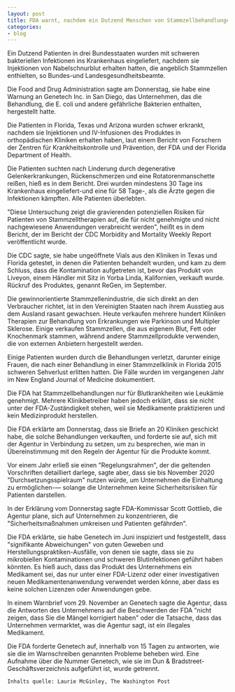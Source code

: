 ```yaml
---
layout: post
title: FDA warnt, nachdem ein Dutzend Menschen von Stammzellbehandlungen krank werden
categories:
- blog
---
```

Ein Dutzend Patienten in drei Bundesstaaten wurden mit schweren bakteriellen Infektionen ins Krankenhaus eingeliefert, nachdem sie Injektionen von Nabelschnurblut erhalten hatten, die angeblich Stammzellen enthielten, so Bundes-und Landesgesundheitsbeamte.

Die Food and Drug Administration sagte am Donnerstag, sie habe eine Warnung an Genetech Inc. in San Diego, das Unternehmen, das die Behandlung, die E. coli und andere gefährliche Bakterien enthalten, hergestellt hatte.

Die Patienten in Florida, Texas und Arizona wurden schwer erkrankt, nachdem sie Injektionen und IV-Infusionen des Produktes in orthopädischen Kliniken erhalten haben, laut einem Bericht von Forschern der Zentren für Krankheitskontrolle und Prävention, der FDA und der Florida Department of Health.

Die Patienten suchten nach Linderung durch degenerative Gelenkerkrankungen, Rückenschmerzen und eine Rotatorenmanschette reißen, hieß es in dem Bericht. Drei wurden mindestens 30 Tage ins Krankenhaus eingeliefert-und eine für 58 Tage-, als die Ärzte gegen die Infektionen kämpften. Alle Patienten überlebten.

"Diese Untersuchung zeigt die gravierenden potenziellen Risiken für Patienten von Stammzelltherapien auf, die für nicht genehmigte und nicht nachgewiesene Anwendungen verabreicht werden", heißt es in dem Bericht, der im Bericht der CDC Morbidity and Mortality Weekly Report veröffentlicht wurde.

Die CDC sagte, sie habe ungeöffnete Vials aus den Kliniken in Texas und Florida getestet, in denen die Patienten behandelt wurden, und kam zu dem Schluss, dass die Kontamination aufgetreten ist, bevor das Produkt von Liveyon, einem Händler mit Sitz in Yorba Linda, Kalifornien, verkauft wurde. Rückruf des Produktes, genannt ReGen, im September.

Die gewinnorientierte Stammzellenindustrie, die sich direkt an den Verbraucher richtet, ist in den Vereinigten Staaten nach ihrem Ausstieg aus dem Ausland rasant gewachsen. Heute verkaufen mehrere hundert Kliniken Therapien zur Behandlung von Erkrankungen wie Parkinson und Multipler Sklerose. Einige verkaufen Stammzellen, die aus eigenem Blut, Fett oder Knochenmark stammen, während andere Stammzellprodukte verwenden, die von externen Anbietern hergestellt werden.

Einige Patienten wurden durch die Behandlungen verletzt, darunter einige Frauen, die nach einer Behandlung in einer Stammzellklinik in Florida 2015 schweren Sehverlust erlitten hatten. Die Fälle wurden im vergangenen Jahr im New England Journal of Medicine dokumentiert.

Die FDA hat Stammzellbehandlungen nur für Blutkrankheiten wie Leukämie genehmigt. Mehrere Klinikbetreiber haben jedoch erklärt, dass sie nicht unter der FDA-Zuständigkeit stehen, weil sie Medikamente praktizieren und kein Medizinprodukt herstellen.

Die FDA erklärte am Donnerstag, dass sie Briefe an 20 Kliniken geschickt habe, die solche Behandlungen verkauften, und forderte sie auf, sich mit der Agentur in Verbindung zu setzen, um zu besprechen, wie man in Übereinstimmung mit den Regeln der Agentur für die Produkte kommt.

Vor einem Jahr erließ sie einen "Regelungsrahmen", der die geltenden Vorschriften detailliert darlege, sagte aber, dass sie bis November 2020 "Durchsetzungsspielraum" nutzen würde, um Unternehmen die Einhaltung zu ermöglichen-— solange die Unternehmen keine Sicherheitsrisiken für Patienten darstellen.

In der Erklärung vom Donnerstag sagte FDA-Kommissar Scott Gottlieb, die Agentur plane, sich auf Unternehmen zu konzentrieren, die "Sicherheitsmaßnahmen umkreisen und Patienten gefährden".

Die FDA erklärte, sie habe Genetech im Juni inspiziert und festgestellt, dass "signifikante Abweichungen" von guten Geweben und Herstellungspraktiken-Ausfälle, von denen sie sagte, dass sie zu mikrobiellen Kontaminationen und schweren Blutinfektionen geführt haben könnten. Es hieß auch, dass das Produkt des Unternehmens ein Medikament sei, das nur unter einer FDA-Lizenz oder einer investigativen neuen Medikamentenanwendung verwendet werden könne, aber dass es keine solchen Lizenzen oder Anwendungen gebe.

In einem Warnbrief vom 29. November an Genetech sagte die Agentur, dass die Antworten des Unternehmens auf die Beschwerden der FDA "nicht zeigen, dass Sie die Mängel korrigiert haben" oder die Tatsache, dass das Unternehmen vermarktet, was die Agentur sagt, ist ein illegales Medikament.

Die FDA forderte Genetech auf, innerhalb von 15 Tagen zu antworten, wie sie die im Warnschreiben genannten Probleme beheben wird. Eine Aufnahme über die Nummer Genetech, wie sie im Dun & Bradstreet-Geschäftsverzeichnis aufgeführt ist, wurde getrennt.


```Inhalts quelle: Laurie McGinley, The Washington Post```
